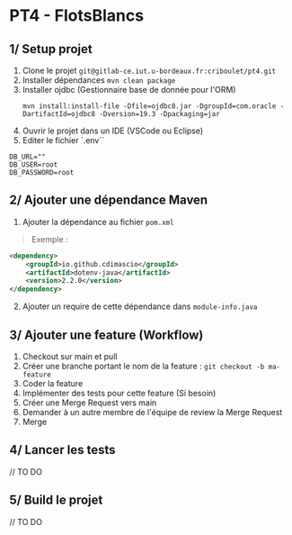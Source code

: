 # PT4 - FlotsBlancs

## 1/ Setup projet

1. Clone le projet `git@gitlab-ce.iut.u-bordeaux.fr:criboulet/pt4.git`
2. Installer dépendances `mvn clean package`
3. Installer ojdbc (Gestionnaire base de donnée pour l'ORM)
    ```
    mvn install:install-file -Dfile=ojdbc8.jar -DgroupId=com.oracle -DartifactId=ojdbc8 -Dversion=19.3 -Dpackaging=jar
    ```
4. Ouvrir le projet dans un IDE (VSCode ou Eclipse)
5. Editer le fichier `.env``
```
DB_URL=""
DB_USER=root
DB_PASSWORD=root
```

## 2/ Ajouter une dépendance Maven

1. Ajouter la dépendance au fichier `pom.xml`
> Exemple :
```xml
<dependency>
    <groupId>io.github.cdimascio</groupId>
    <artifactId>dotenv-java</artifactId>
    <version>2.2.0</version>
</dependency>
```
2. Ajouter un require de cette dépendance dans `module-info.java`

## 3/ Ajouter une feature (Workflow)

1. Checkout sur main et pull
2. Créer une branche portant le nom de la feature : `git checkout -b ma-feature`
3. Coder la feature
4. Implémenter des tests pour cette feature (Si besoin)
5. Créer une Merge Request vers main
6. Demander à un autre membre de l'équipe de review la Merge Request
7. Merge

## 4/ Lancer les tests

// TO DO

## 5/ Build le projet

// TO DO
